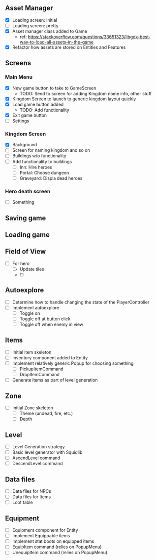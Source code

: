 ## Asset Manager

- [x] Loading screen: Initial
- [ ] Loading screen: pretty
- [x] Asset manager class added to Game
    - ref: https://stackoverflow.com/questions/33651323/libgdx-best-way-to-load-all-assets-in-the-game
- [x] Refactor how assets are stored on Entities and Features

## Screens

### Main Menu

- [x] New game button to take to GameScreen
    - TODO: Send to screen for adding Kingdom name info, other stuff
- [x] Kingdom Screen to launch to generic kingdom layout quickly
- [x] Load game button added
    - TODO: Add functionality
- [x] Exit game button
- [ ] Settings

### Kingdom Screen

- [x] Background
- [ ] Screen for naming kingdom and so on 
- [ ] Buildings w/o functionality
- [ ] Add functionality to buildings
    - [ ] Inn: Hire heroes
    - [ ] Portal: Choose dungeon
    - [ ] Graveyard: Displa dead heroes

### Hero death screen

- [ ] Something

## Saving game

## Loading game

## Field of View

- [ ] For hero
    - [ ] Update tiles
    - [ ]

## Autoexplore

- [ ] Determine how to handle changing the state of the PlayerController
- [ ] Implement autoexplore
    - [ ] Toggle on
    - [ ] Toggle off at button click
    - [ ] Toggle off when enemy in view

## Items

- [ ] Initial item skeleton
- [ ] Inventory component added to Entity
- [ ] Implement relatively generic Popup for choosing something
    - [ ] PickupItemCommand
    - [ ] DropItemCommand
- [ ] Generate items as part of level generation

## Zone

- [ ] Initial Zone skeleton
    - [ ] Theme (undead, fire, etc.)
    - [ ] Depth

## Level

- [ ] Level Generation strategy
- [ ] Basic level generator with Squidlib
- [ ] AscendLevel command
- [ ] DescendLevel command

## Data files

- [ ] Data files for NPCs
- [ ] Data files for Items
- [ ] Loot table

## Equipment

- [ ] Equipment component for Entity
- [ ] Implement Equippable items
- [ ] Implement stat boots on equipped items
- [ ] EquipItem command (relies on PopupMenu)
- [ ] UnequipItem command (relies on PopupMenu)
